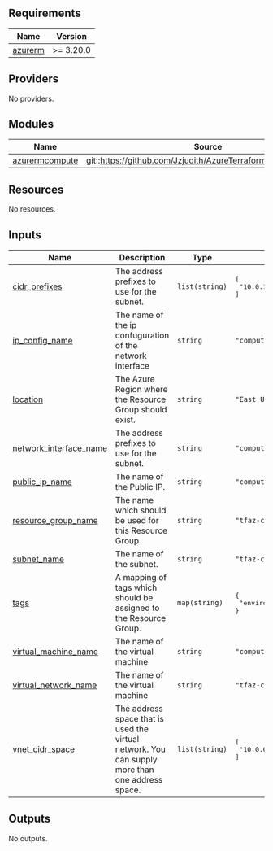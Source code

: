 <!-- BEGIN_TF_DOCS -->
## Requirements

| Name | Version |
|------|---------|
| <a name="requirement_azurerm"></a> [azurerm](#requirement\_azurerm) | >= 3.20.0 |

## Providers

No providers.

## Modules

| Name | Source | Version |
|------|--------|---------|
| <a name="module_azurermcompute"></a> [azurermcompute](#module\_azurermcompute) | git::https://github.com/Jzjudith/AzureTerraformComputeModule | main |

## Resources

No resources.

## Inputs

| Name | Description | Type | Default | Required |
|------|-------------|------|---------|:--------:|
| <a name="input_cidr_prefixes"></a> [cidr\_prefixes](#input\_cidr\_prefixes) | The address prefixes to use for the subnet. | `list(string)` | <pre>[<br>  "10.0.1.0/24"<br>]</pre> | no |
| <a name="input_ip_config_name"></a> [ip\_config\_name](#input\_ip\_config\_name) | The name of the ip confuguration of the network interface | `string` | `"computeipconfig"` | no |
| <a name="input_location"></a> [location](#input\_location) | The Azure Region where the Resource Group should exist. | `string` | `"East US2"` | no |
| <a name="input_network_interface_name"></a> [network\_interface\_name](#input\_network\_interface\_name) | The address prefixes to use for the subnet. | `string` | `"compute-nic"` | no |
| <a name="input_public_ip_name"></a> [public\_ip\_name](#input\_public\_ip\_name) | The name of the Public IP. | `string` | `"compute-pip"` | no |
| <a name="input_resource_group_name"></a> [resource\_group\_name](#input\_resource\_group\_name) | The name which should be used for this Resource Group | `string` | `"tfaz-compute-rg"` | no |
| <a name="input_subnet_name"></a> [subnet\_name](#input\_subnet\_name) | The name of the subnet. | `string` | `"tfaz-compute-subnet"` | no |
| <a name="input_tags"></a> [tags](#input\_tags) | A mapping of tags which should be assigned to the Resource Group. | `map(string)` | <pre>{<br>  "environment": "Development"<br>}</pre> | no |
| <a name="input_virtual_machine_name"></a> [virtual\_machine\_name](#input\_virtual\_machine\_name) | The name of the virtual machine | `string` | `"compute-machine"` | no |
| <a name="input_virtual_network_name"></a> [virtual\_network\_name](#input\_virtual\_network\_name) | The name of the virtual machine | `string` | `"tfaz-compute-vnet"` | no |
| <a name="input_vnet_cidr_space"></a> [vnet\_cidr\_space](#input\_vnet\_cidr\_space) | The address space that is used the virtual network. You can supply more than one address space. | `list(string)` | <pre>[<br>  "10.0.0.0/16"<br>]</pre> | no |

## Outputs

No outputs.
<!-- END_TF_DOCS -->